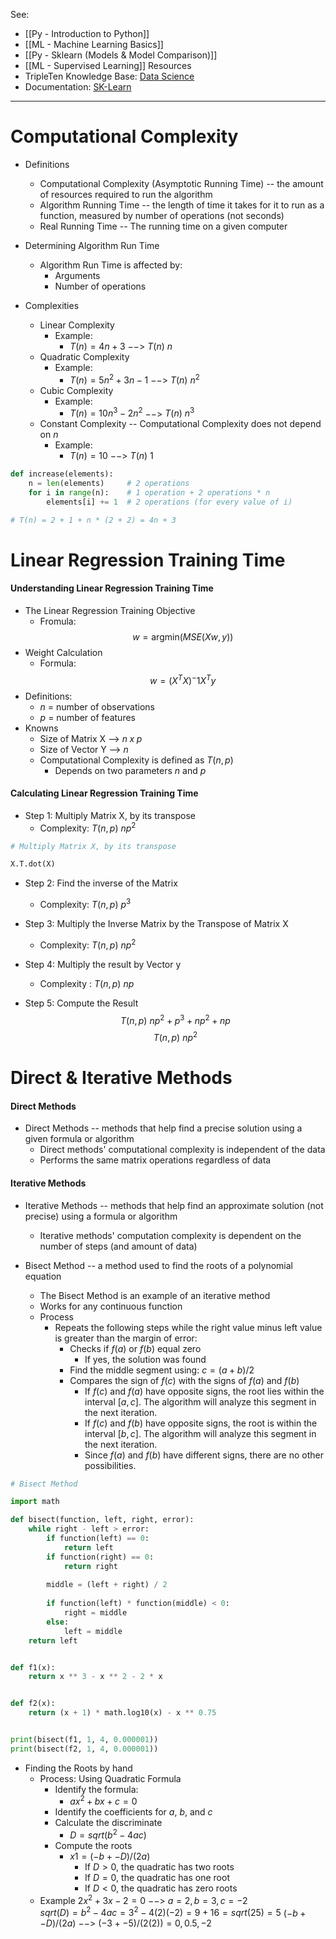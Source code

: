 See:
* [[Py - Introduction to Python]]
* [[ML - Machine Learning Basics]]
* [[Py - Sklearn (Models & Model Comparison)]]
* [[ML - Supervised Learning]]
Resources
* TripleTen Knowledge Base: [Data Science](https://tripleten.netlify.app/)
* Documentation: [SK-Learn](https://scikit-learn.org/stable/)

---
# Computational Complexity
* Definitions
	* Computational Complexity (Asymptotic Running Time) -- the amount of resources required to run the algorithm
	* Algorithm Running Time -- the length of time it takes for it to run as a function, measured by number of operations (not seconds)
	* Real Running Time -- The running time on a given computer
	
* Determining Algorithm Run Time
	* Algorithm Run Time is affected by:
		* Arguments
		* Number of operations
* Complexities
	* Linear Complexity 
		* Example:
			* $T(n) = 4n+ 3$      $-->$     $T(n) ~ n$
	* Quadratic Complexity 
		* Example:
			* $T(n) = 5n^2 + 3n - 1$      $-->$     $T(n) ~ n^2$
	* Cubic Complexity
		* Example:
			* $T(n) = 10n^3 - 2n^2$      $-->$     $T(n) ~ n^3$
	* Constant Complexity -- Computational Complexity does not depend on $n$
		* Example:
			* $T(n) = 10$      $-->$     $T(n) ~ 1$
			
```Python
def increase(elements):
    n = len(elements)     # 2 operations
    for i in range(n):    # 1 operation + 2 operations * n
        elements[i] += 1  # 2 operations (for every value of i)

# T(n) = 2 + 1 + n * (2 + 2) = 4n + 3
```


# Linear Regression Training Time
#### Understanding Linear Regression Training Time
* The Linear Regression Training Objective
	* Fromula: $$ w = \text{argmin}(MSE(Xw, y)) $$
* Weight Calculation
	* Formula: $$w = (X^TX)^-1X^Ty$$
* Definitions:
	* $n$ = number of observations
	* $p$ = number of features
* Knowns
	* Size of Matrix X --> $n\;x\;p$
	* Size of Vector Y --> $n$
	* Computational Complexity is defined as $T(n,p)$
		* Depends on two parameters $n$ and $p$


#### Calculating Linear Regression Training Time
* Step 1: Multiply Matrix X, by its transpose 
	* Complexity: $T(n,p) ~ np^2$
```Python
# Multiply Matrix X, by its transpose 

X.T.dot(X)
```

* Step 2: Find the inverse of the Matrix 
	* Complexity: $T(n,p) ~ p^3$
	
* Step 3: Multiply the Inverse Matrix by the Transpose of Matrix X
	* Complexity: $T(n, p) ~np^2$
	
* Step 4: Multiply the result by Vector y
	* Complexity : $T(n,p) ~ np$

* Step 5: Compute the Result $$T(n,p) ~ np^2 + p^3 +np^2 + np$$ $$ T(n,p) ~ np^2$$

# Direct & Iterative Methods
#### Direct Methods
* Direct Methods -- methods that help find a precise solution using a given formula or algorithm
	* Direct methods' computational complexity is independent of the data
	* Performs the same matrix operations regardless of data

#### Iterative Methods
* Iterative Methods -- methods that help find an approximate solution (not precise) using a formula or algorithm
	* Iterative methods' computation complexity is dependent on the number of steps (and amount of data)
	
* Bisect Method -- a method used to find the roots of a polynomial equation
	* The Bisect Method is an example of an iterative method
	* Works for any continuous function
	* Process
		* Repeats the following steps while the right value minus left value is greater than the margin of error:
			* Checks if $f(a)$ or $f(b)$ equal zero
				* If yes, the solution was found
			* Find the middle segment using: $c = (a + b) / 2$
			* Compares the sign of $f(c)$ with the signs of $f(a)$ and $f(b)$
				* If $f(c)$ and $f(a)$ have opposite signs, the root lies within the interval $[a,c]$. The algorithm will analyze this segment in the next iteration.
				- If $f(c)$ and $f(b)$ have opposite signs, the root is within the interval $[b,c]$. The algorithm will analyze this segment in the next iteration.
				- Since $f(a)$ and $f(b)$ have different signs, there are no other possibilities.
```Python 
# Bisect Method

import math

def bisect(function, left, right, error):
    while right - left > error:
        if function(left) == 0:
            return left
        if function(right) == 0:
            return right
            
        middle = (left + right) / 2
	        
        if function(left) * function(middle) < 0:
            right = middle
        else:
            left = middle
    return left


def f1(x):
    return x ** 3 - x ** 2 - 2 * x


def f2(x):
    return (x + 1) * math.log10(x) - x ** 0.75


print(bisect(f1, 1, 4, 0.000001))
print(bisect(f2, 1, 4, 0.000001))
```

- Finding the Roots by hand
	- Process: Using Quadratic Formula
		- Identify the formula:
			- $ax^2 + bx + c = 0$
		- Identify the coefficients for $a$, $b$, and $c$
		- Calculate the discriminate 
			- $D = sqrt(b^2 - 4ac)$ 
		- Compute the roots
			- $x1 = (-b +- D)/(2a)$
				- If $D >0$, the quadratic has two roots
				- If $D =0$, the quadratic has one root
				- If $D <0$,  the quadratic has zero roots
	* Example
		$2x^2 + 3x -2 = 0$     $-->$     $a = 2,  b=3, c=-2$   
		$sqrt(D) = b^2 - 4ac = 3^2 - 4(2)(-2) = 9 + 16 = sqrt(25) = 5$
		$(-b+-D)/(2a)$     $-->$     $(-3+-5)/(2(2)) = 0, 0.5, -2$
		